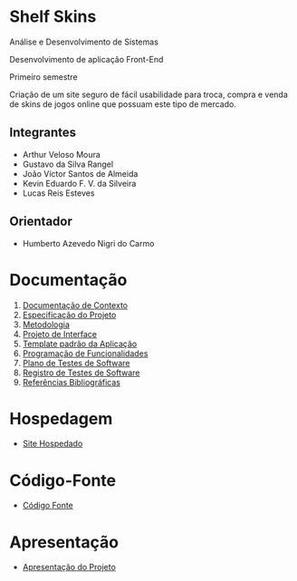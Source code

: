 # Shelf Skins

Análise e Desenvolvimento de Sistemas

Desenvolvimento de aplicação Front-End

Primeiro semestre

Criação de um site seguro de fácil usabilidade para troca, compra e venda de skins de jogos online que possuam este tipo de mercado.

## Integrantes

* Arthur Veloso Moura
* Gustavo da Silva Rangel
* João Víctor Santos de Almeida
* Kevin Eduardo F. V. da Silveira
* Lucas Reis Esteves

## Orientador

* Humberto Azevedo Nigri do Carmo

# Documentação

<ol>
<li><a href="documentos/01-Documentação de Contexto.md"> Documentação de Contexto</a></li>
<li><a href="documentos/02-Especificação do Projeto.md"> Especificação do Projeto</a></li>
<li><a href="documentos/03-Metodologia.md"> Metodologia</a></li>
<li><a href="documentos/04-Projeto de Interface.md"> Projeto de Interface</a></li>
<li><a href="documentos/05-Template padrão da Aplicação.md"> Template padrão da Aplicação</a></li>
<li><a href="documentos/06-Programação de Funcionalidades.md"> Programação de Funcionalidades</a></li>
<li><a href="documentos/07-Plano de Testes de Software.md"> Plano de Testes de Software</a></li>
<li><a href="documentos/08-Registro de Testes de Software.md"> Registro de Testes de Software</a></li>
<li><a href="documentos/09-Referências.md"> Referências Bibliográficas</a></li>
</ol>

# Hospedagem

* <a href="https://icei-puc-minas-pmv-ads.github.io/PMV-ADS-2024-2-E1-Proj-Projeto-Shelf-Skins/">Site Hospedado</a>

# Código-Fonte

* <a href="https://github.com/ICEI-PUC-Minas-PMV-ADS/PMV-ADS-2024-2-E1-Proj-Projeto-Shelf-Skins/tree/main/codigo-fonte">Código Fonte</a>

# Apresentação

* <a href="apresentacao/README.md">Apresentação do Projeto</a>
